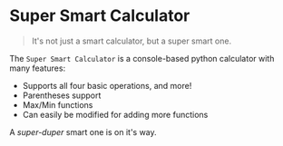 # Super Smart Calculator

> It's not just a smart calculator, but a super smart one.

The `Super Smart Calculator` is a console-based python calculator with many features:
* Supports all four basic operations, and more!
* Parentheses support
* Max/Min functions
* Can easily be modified for adding more functions

A *super-duper* smart one is on it's way.

